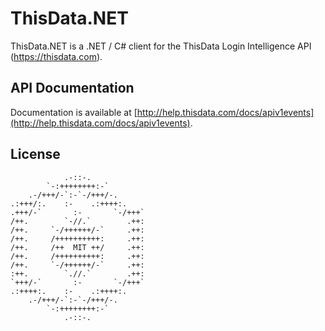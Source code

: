 ThisData.NET
=============

ThisData.NET is a .NET / C# client for the ThisData Login Intelligence API (https://thisdata.com).

## API Documentation

Documentation is available at [http://help.thisdata.com/docs/apiv1events](http://help.thisdata.com/docs/apiv1events).

## License

```
            .-::-.                      
        `-:++++++++:-`                  
    .-/+++/-`:-`-/+++/-.               
.:+++/:.    :-    .:++++:.            
.+++/-`       :-       `-/+++`          
/++.        `-//.`        .++:          
/++.     `-/++++++/-`     .++:          
/++.     /++++++++++:     .++:          
/++.     /++  MIT ++/     .++:          
/++.     /++++++++++:     .++:          
/++.     `-/++++++/-`     .++:          
:++.        `.//.`        .++:          
`+++/-`       :-       `-/+++`          
.:++++:.    :-    .:++++:.            
    .-/+++/-`:-`-/+++/-.               
        `-:++++++++:-`                  
            .-::-.                      
                                    
```
